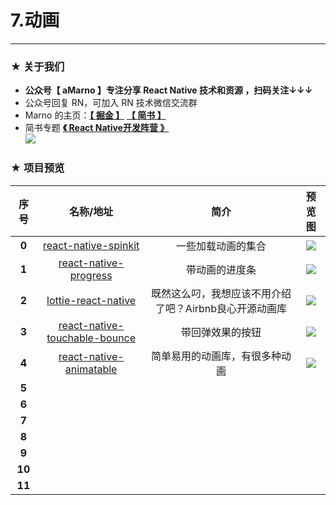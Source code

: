 # 7.动画

*****

### ★ 关于我们

- **公众号【 aMarno 】专注分享 React Native 技术和资源 ，扫码关注↓↓↓**
- 公众号回复 RN，可加入 RN 技术微信交流群
- Marno 的主页：**[【 掘金 】](https://gold.xitu.io/user/56c1c513c24aa800534e85f3)** **[【 简书 】](http://www.jianshu.com/u/174a09ba6c25)**
- 简书专题 **[《 React Native开发阵营 》](http://www.jianshu.com/c/b4ce1d706d1f)**
</br>![](https://github.com/MarnoDev/react-native-open-project/blob/master/res/QR.jpg)

### ★ 项目预览
|序号|名称/地址|简介|预览图|
|:---:|:---:|:---:|:---:|
|**0**|[react-native-spinkit](https://github.com/maxs15/react-native-spinkit)|一些加载动画的集合|![](https://camo.githubusercontent.com/eab0143bfba13bd46819282dc420e4ed39fe17b3/687474703a2f2f692e696d6775722e636f6d2f41774a73616b552e676966)|
|**1**|[react-native-progress](https://github.com/oblador/react-native-progress)|带动画的进度条|![](https://cloud.githubusercontent.com/assets/378279/11212043/64fb1420-8d01-11e5-9ec0-5e175a837c62.gif)|
|**2**|[lottie-react-native](https://github.com/airbnb/lottie-react-native)|既然这么叼，我想应该不用介绍了吧？Airbnb良心开源动画库|![](https://github.com/airbnb/lottie-react-native/blob/master/docs/gifs/Example2.gif)|
|**3**|[react-native-touchable-bounce](https://github.com/grabbou/react-native-touchable-bounce)|带回弹效果的按钮|![](https://cloud.githubusercontent.com/assets/2464966/13904982/de81a4ae-eeb2-11e5-93d5-797ba1758a23.gif)|
|**4**|[react-native-animatable](https://github.com/oblador/react-native-animatable)|简单易用的动画库，有很多种动画|![](https://cloud.githubusercontent.com/assets/378279/10590307/ef73b1ba-767d-11e5-8fb9-9779d3a53a50.gif)|
|**5**|[]()||![]()|
|**6**|[]()||![]()|
|**7**|[]()||![]()|
|**8**|[]()||![]()|
|**9**|[]()||![]()|
|**10**|[]()||![]()|
|**11**|[]()||![]()|
